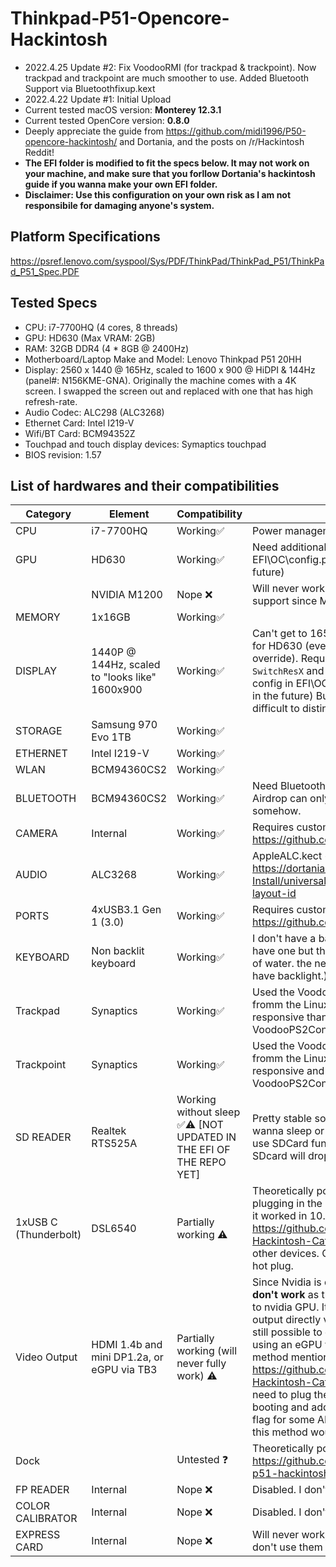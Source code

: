 # Thinkpad-P51-Opencore-Hackintosh
- 2022.4.25 Update #2: Fix VoodooRMI (for trackpad & trackpoint). Now trackpad and trackpoint are much smoother to use. Added Bluetooth Support via Bluetoothfixup.kext
- 2022.4.22 Update #1: Initial Upload
- Current tested macOS version: **Monterey 12.3.1**
- Current tested OpenCore version: **0.8.0**
- Deeply appreciate the guide from https://github.com/midi1996/P50-opencore-hackintosh/ and Dortania, and the posts on /r/Hackintosh Reddit!
- **The EFI folder is modified to fit the specs below. It may not work on your machine, and make sure that you forllow Dortania's hackintosh guide if you wanna make your own EFI folder.**
- **Disclaimer: Use this configuration on your own risk as I am not responsibile for damaging anyone's system.**

## Platform Specifications
https://psref.lenovo.com/syspool/Sys/PDF/ThinkPad/ThinkPad_P51/ThinkPad_P51_Spec.PDF

## Tested Specs

- CPU: i7-7700HQ (4 cores, 8 threads)
- GPU: HD630 (Max VRAM: 2GB)
- RAM: 32GB DDR4 (4 * 8GB @ 2400Hz)
- Motherboard/Laptop Make and Model: Lenovo Thinkpad P51 20HH 
- Display: 2560 x 1440 @ 165Hz, scaled to 1600 x 900 @ HiDPI & 144Hz (panel#: N156KME-GNA). Originally the machine comes with a 4K screen. I swapped the screen out and replaced with one that has high refresh-rate. 
- Audio Codec: ALC298 (ALC3268)
- Ethernet Card: Intel I219-V
- Wifi/BT Card: BCM94352Z
- Touchpad and touch display devices: Symaptics touchpad
- BIOS revision: 1.57

## List of hardwares and their compatibilities
| Category | Element | Compatibility | Notes |
| ------------- | ------------- | ------------- | ------------- | 
| CPU | i7-7700HQ | Working✅ | Power management works correctly.
| GPU | HD630 | Working✅ | Need additional config in EFI\OC\config.plist. (more on that in the future)
| | NVIDIA M1200 | Nope ❌ | Will never work as there are no driver support since MacOS 10.14. |
| MEMORY | 1x16GB | Working✅ | |
| DISPLAY | 1440P @ 144Hz, scaled to "looks like" 1600x900 | Working✅ | Can't get to 165Hz due to limited pixelclock for HD630 (even with maximum pixelclock override). Requires a combination of `SwitchResX` and `RDM`. Requires additional config in EFI\OC\config.plist. (more on that in the future) But 165 and 144Hz are kinda difficult to distinguish tho.|
| STORAGE | Samsung 970 Evo 1TB | Working✅| |
| ETHERNET | Intel I219-V | Working✅ | |
| WLAN | BCM94360CS2 | Working✅ |  |
| BLUETOOTH | BCM94360CS2 | Working✅ | Need BluetoothFixup.kext for Monterey+. Airdrop can only receive but cannot send somehow. |
| CAMERA | Internal | Working✅ | Requires custom USBMap.kext. See https://github.com/corpnewt/USBMap |
| AUDIO | ALC3268 | Working✅ | AppleALC.kect + Layout #3 as per https://dortania.github.io/OpenCore-Post-Install/universal/audio.html#finding-your-layout-id|
| PORTS | 4xUSB3.1 Gen 1 (3.0) |  Working✅ | Requires custom USBMap.kext. See https://github.com/corpnewt/USBMap|
| KEYBOARD | Non backlit keyboard | Working✅ | I don't have a backlit keyboard (used to have one but that got damaged by a bottle of water. the newly replaced one doesn't have backlight.) |
| Trackpad | Synaptics | Working✅| Used the VoodooRMI kext, which is ported fromm the Linux RMI driver. More responsive than using VoodooPS2Controller.kext! |
| Trackpoint | Synaptics | Working✅| Used the VoodooRMI kext, which is ported fromm the Linux RMI driver. More responsive and less buggy than using VoodooPS2Controller.kext! |
| SD READER | Realtek RTS525A | Working without sleep ✅⚠️ [NOT UPDATED IN THE EFI OF THE REPO YET] | Pretty stable so far, but you might not wanna sleep or disable sleep if you want to use SDCard functionality. In some cases the SDcard will drop if you wake up from sleep. |
| 1xUSB C (Thunderbolt) | DSL6540 | Partially working ⚠️| Theoretically possible for eGPU output (by plugging in the device before booting) since it worked in 10.15 as per https://github.com/AsahiKou/ThinkPadP51-Hackintosh-Catalina/issues/1. Untested for other devices. Currently does not support hot plug. |
| Video Output| HDMI 1.4b and mini DP1.2a, or eGPU via TB3 | Partially working (will never fully work) ⚠️ | Since Nvidia is disabled, **HDMI and DP don't work** as they are directly connected to nvidia GPU. It's impossible to get video output directly via TB3 either. However, it is still possible to get external monitor by using an eGPU with AMD GPU, and use the method mentioned in https://github.com/AsahiKou/ThinkPadP51-Hackintosh-Catalina/issues/1. You will need to plug the eGPU to TB port BEFORE booting and add the `agdpmod=pikera` boot flag for some AMD GPUs. Keep in mind that this method would be very expensive.
| Dock | | Untested ❓| Theoretically possible as per https://github.com/MirkoCovizzi/thinkpad-p51-hackintosh |
| FP READER | Internal | Nope  ❌| Disabled. I don't use them anyway |
| COLOR CALIBRATOR | Internal | Nope  ❌ | Disabled. I don't use them anyway |
| EXPRESS CARD | Internal | Nope  ❌ | Will never work; disabled in UEFI setup. I don't use them anyway | 
